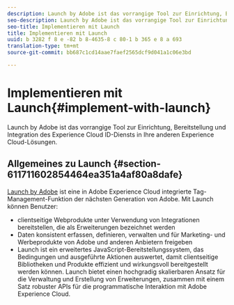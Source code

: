 ```yaml
---
description: Launch by Adobe ist das vorrangige Tool zur Einrichtung, Bereitstellung und Integration des Experience Cloud ID-Diensts in Ihre anderen Experience Cloud-Lösungen.
seo-description: Launch by Adobe ist das vorrangige Tool zur Einrichtung, Bereitstellung und Integration des Experience Cloud ID-Diensts in Ihre anderen Experience Cloud-Lösungen.
seo-title: Implementieren mit Launch
title: Implementieren mit Launch
uuid: b 3282 f 8 e -82 b 8-4635-8 c 80-1 b 365 e 8 a 693
translation-type: tm+mt
source-git-commit: bb687c1cd14aae7faef2565dcf9d041a1c06e3bd

---
```



# Implementieren mit Launch{#implement-with-launch}

Launch by Adobe ist das vorrangige Tool zur Einrichtung, Bereitstellung und Integration des Experience Cloud ID-Diensts in Ihre anderen Experience Cloud-Lösungen.

## Allgemeines zu Launch {#section-611711602854464ea351a4af80a8dafe}

[Launch by Adobe](https://docs.adobelaunch.com/) ist eine in Adobe Experience Cloud integrierte Tag-Management-Funktion der nächsten Generation von Adobe. Mit Launch können Benutzer:

* clientseitige Webprodukte unter Verwendung von Integrationen bereitstellen, die als Erweiterungen bezeichnet werden
* Daten konsistent erfassen, definieren, verwalten und für Marketing- und Werbeprodukte von Adobe und anderen Anbietern freigeben
* Launch ist ein erweitertes JavaScript-Bereitstellungssystem, das Bedingungen und ausgeführte Aktionen auswertet, damit clientseitige Bibliotheken und Produkte effizient und wirkungsvoll bereitgestellt werden können. Launch bietet einen hochgradig skalierbaren Ansatz für die Verwaltung und Erstellung von Erweiterungen, zusammen mit einem Satz robuster APIs für die programmatische Interaktion mit Adobe Experience Cloud.

